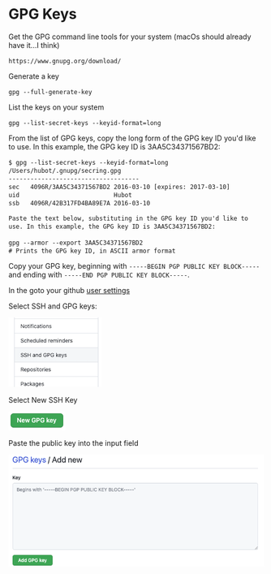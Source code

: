 # GPG Keys

Get the GPG command line tools for your system (macOs should already have it...I think)

```
https://www.gnupg.org/download/
```

Generate a key

```
gpg --full-generate-key
```

List the keys on your system

```
gpg --list-secret-keys --keyid-format=long
```

From the list of GPG keys, copy the long form of the GPG key ID you'd like to use. In this example, the GPG key ID is 3AA5C34371567BD2:
```
$ gpg --list-secret-keys --keyid-format=long
/Users/hubot/.gnupg/secring.gpg
------------------------------------
sec   4096R/3AA5C34371567BD2 2016-03-10 [expires: 2017-03-10]
uid                          Hubot 
ssb   4096R/42B317FD4BA89E7A 2016-03-10
```

```
Paste the text below, substituting in the GPG key ID you'd like to use. In this example, the GPG key ID is 3AA5C34371567BD2:

gpg --armor --export 3AA5C34371567BD2
# Prints the GPG key ID, in ASCII armor format
```

Copy your GPG key, beginning with `-----BEGIN PGP PUBLIC KEY BLOCK-----` and ending with `-----END PGP PUBLIC KEY BLOCK-----`.


In the goto your github [user settings](https://github.com/settings/ssh/new)

Select SSH and GPG keys:

![SSH and GPG keys](./assets/ssh/ssh-gpg-button.png)

Select New SSH Key

![SSH and GPG keys](./assets/ssh/new-gpg-button.png)


Paste the public key into the input field

![Paste SSH key](./assets/ssh/github-add-gpg-key.png)

